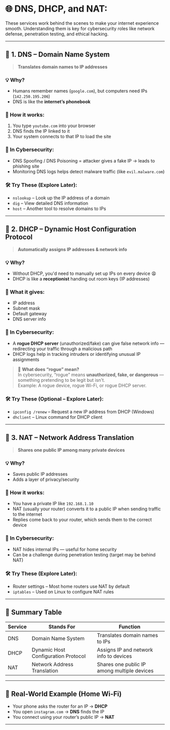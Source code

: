 # 🌐 DNS, DHCP, and NAT:

These services work behind the scenes to make your internet experience smooth. Understanding them is key for cybersecurity roles like network defense, penetration testing, and ethical hacking.

---

## 📌 1. DNS – Domain Name System

> **Translates domain names to IP addresses**

### 💡 Why?
- Humans remember names (`google.com`), but computers need IPs (`142.250.195.206`)
- DNS is like the **internet’s phonebook**

### 🧠 How it works:
1. You type `youtube.com` into your browser
2. DNS finds the IP linked to it
3. Your system connects to that IP to load the site

### 🔐 In Cybersecurity:
- DNS Spoofing / DNS Poisoning = attacker gives a fake IP → leads to phishing site
- Monitoring DNS logs helps detect malware traffic (like `evil.malware.com`)

### 🛠️ Try These (Explore Later):
- `nslookup` – Look up the IP address of a domain
- `dig` – View detailed DNS information
- `host` – Another tool to resolve domains to IPs

---

## 📌 2. DHCP – Dynamic Host Configuration Protocol

> **Automatically assigns IP addresses & network info**

### 💡 Why?
- Without DHCP, you'd need to manually set up IPs on every device 😩
- DHCP is like a **receptionist** handing out room keys (IP addresses)

### 🧠 What it gives:
- IP address
- Subnet mask
- Default gateway
- DNS server info

### 🔐 In Cybersecurity:
- A **rogue DHCP server** (unauthorized/fake) can give false network info — redirecting your traffic through a malicious path
- DHCP logs help in tracking intruders or identifying unusual IP assignments

> 🧠 **What does “rogue” mean?**  
> In cybersecurity, “rogue” means **unauthorized, fake, or dangerous** — something pretending to be legit but isn't.  
> Example: A rogue device, rogue Wi-Fi, or rogue DHCP server.

### 🛠️ Try These (Optional – Explore Later):
- `ipconfig /renew` – Request a new IP address from DHCP (Windows)
- `dhclient` – Linux command for DHCP client

---

## 📌 3. NAT – Network Address Translation

> **Shares one public IP among many private devices**

### 💡 Why?
- Saves public IP addresses
- Adds a layer of privacy/security

### 🧠 How it works:
- You have a private IP like `192.168.1.10`
- NAT (usually your router) converts it to a public IP when sending traffic to the internet
- Replies come back to your router, which sends them to the correct device

### 🔐 In Cybersecurity:
- NAT hides internal IPs — useful for home security
- Can be a challenge during penetration testing (target may be behind NAT)

### 🛠️ Try These (Explore Later):
- Router settings – Most home routers use NAT by default
- `iptables` – Used on Linux to configure NAT rules

---

## 🔁 Summary Table

| Service | Stands For                     | Function                                         |
|---------|--------------------------------|--------------------------------------------------|
| DNS     | Domain Name System             | Translates domain names to IPs                  |
| DHCP    | Dynamic Host Configuration Protocol | Assigns IP and network info to devices     |
| NAT     | Network Address Translation    | Shares one public IP among multiple devices     |

---

## 🧠 Real-World Example (Home Wi-Fi)

- Your phone asks the router for an IP → **DHCP**
- You open `instagram.com` → **DNS** finds the IP
- You connect using your router’s public IP → **NAT**

---

